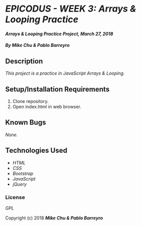 # _EPICODUS - WEEK 3: Arrays & Looping Practice_

#### _Arrays & Looping Practice Project, March 27, 2018_

#### _By Mike Chu & Pablo Barreyro_

## Description

_This project is a practice in JavaScript Arrays & Looping._

## Setup/Installation Requirements

1. Clone repository.
2. Open index.html in web browser.

## Known Bugs

_None._

## Technologies Used

* _HTML_
* _CSS_
* _Bootstrap_
* _JavaScript_
* _jQuery_


### License

*GPL*

Copyright (c) 2018 **_Mike Chu & Pablo Barreyro_**
